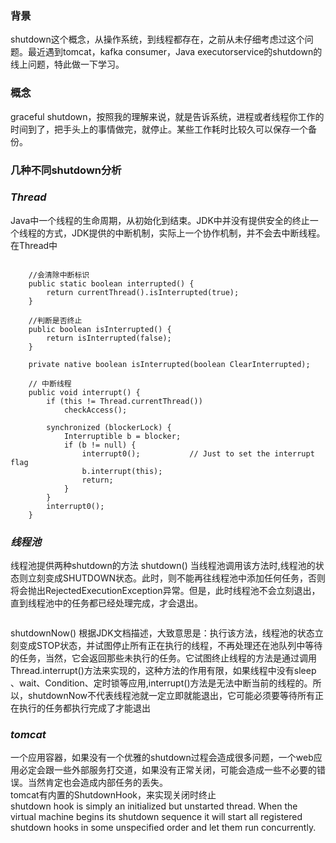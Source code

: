 ### 背景
shutdown这个概念，从操作系统，到线程都存在，之前从未仔细考虑过这个问题。最近遇到tomcat，kafka consumer，Java executorservice的shutdown的线上问题，特此做一下学习。  

### 概念  
graceful shutdown，按照我的理解来说，就是告诉系统，进程或者线程你工作的时间到了，把手头上的事情做完，就停止。某些工作耗时比较久可以保存一个备份。  

### 几种不同shutdown分析  

### _Thread_  
Java中一个线程的生命周期，从初始化到结束。JDK中并没有提供安全的终止一个线程的方式，JDK提供的中断机制，实际上一个协作机制，并不会去中断线程。
在Thread中
```  

    //会清除中断标识
    public static boolean interrupted() {
        return currentThread().isInterrupted(true);
    }    

    //判断是否终止
    public boolean isInterrupted() {
        return isInterrupted(false);
    }   

    private native boolean isInterrupted(boolean ClearInterrupted);

    // 中断线程
    public void interrupt() {
        if (this != Thread.currentThread())
            checkAccess();

        synchronized (blockerLock) {
            Interruptible b = blocker;
            if (b != null) {
                interrupt0();           // Just to set the interrupt flag
                b.interrupt(this);
                return;
            }
        }
        interrupt0();
    }
```



### _线程池_    

线程池提供两种shutdown的方法
shutdown() 
当线程池调用该方法时,线程池的状态则立刻变成SHUTDOWN状态。此时，则不能再往线程池中添加任何任务，否则将会抛出RejectedExecutionException异常。但是，此时线程池不会立刻退出，直到线程池中的任务都已经处理完成，才会退出。   


```  

```

shutdownNow() 
根据JDK文档描述，大致意思是：执行该方法，线程池的状态立刻变成STOP状态，并试图停止所有正在执行的线程，不再处理还在池队列中等待的任务，当然，它会返回那些未执行的任务。它试图终止线程的方法是通过调用Thread.interrupt()方法来实现的，这种方法的作用有限，如果线程中没有sleep 、wait、Condition、定时锁等应用,interrupt()方法是无法中断当前的线程的。所以，shutdownNow不代表线程池就一定立即就能退出，它可能必须要等待所有正在执行的任务都执行完成了才能退出   


### _tomcat_  
  
一个应用容器，如果没有一个优雅的shutdown过程会造成很多问题，一个web应用必定会跟一些外部服务打交道，如果没有正常关闭，可能会造成一些不必要的错误。当然肯定也会造成内部任务的丢失。  
tomcat有内置的ShutdownHook，来实现关闭时终止  
shutdown hook is simply an initialized but unstarted thread. When the virtual machine begins its shutdown sequence it will start all registered shutdown hooks in some unspecified order and let them run concurrently.